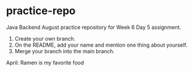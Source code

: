 # practice-repo
Java Backend August practice repository for Week 6 Day 5 assignment.
1. Create your own branch.
2. On the README, add your name and mention one thing about yourself.
3. Merge your branch into the main branch.

April: Ramen is my favorite food

